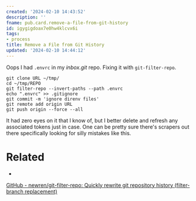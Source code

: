 ```yaml
---
created: '2024-02-10 14:43:52'
description: ''
fname: pub.card.remove-a-file-from-git-history
id: igygigdoax7e0hw4klcvx6i
tags:
- process
title: Remove a File from Git History
updated: '2024-02-10 14:44:12'
---
```


Oops I had `.envrc` in my *inbox.git* repo.  Fixing it with `git-filter-repo`.

```shell
git clone URL ~/tmp/
cd ~/tmp/REPO
git filter-repo --invert-paths --path .envrc
echo ".envrc" >> .gitignore
git commit -m 'ignore direnv files'
git remote add origin URL
git push origin --force --all
```

It had zero eyes on it that I know of, but I better delete and refresh any associated tokens just in case. One can be pretty sure there's scrapers out there specifically looking for silly mistakes like this.

# Related

-

[GitHub - newren/git-filter-repo: Quickly rewrite git repository history (filter-branch replacement)](https://github.com/newren/git-filter-repo)